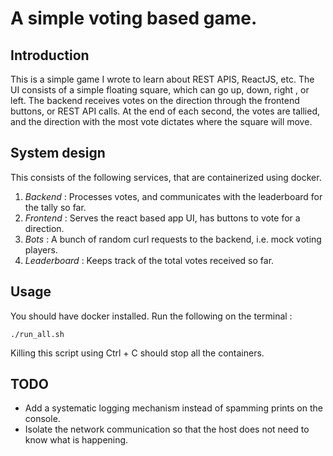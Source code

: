 # A simple voting based game.

## Introduction
This is a simple game I wrote to learn about REST APIS, ReactJS, etc. The UI consists of a simple floating square,
which can go up, down, right , or left. The backend receives votes on the direction through the frontend buttons, or
REST API calls. At the end of each second, the votes are tallied, and the direction with the most vote dictates
where the square will move.

## System design
This consists of the following services, that are containerized using docker.
1. *Backend* : Processes votes, and communicates with the leaderboard for the tally so far.
2. *Frontend* : Serves the react based app UI, has buttons to vote for a direction.
3. *Bots* : A bunch of random curl requests to the backend, i.e. mock voting players.
4. *Leaderboard* : Keeps track of the total votes received so far.

## Usage
You should have docker installed. Run the following on the terminal : 
```
./run_all.sh
```

Killing this script using Ctrl + C should stop all the containers.

## TODO
- Add a systematic logging mechanism instead of spamming prints on the console.
- Isolate the network communication so that the host does not need to know what is happening.
